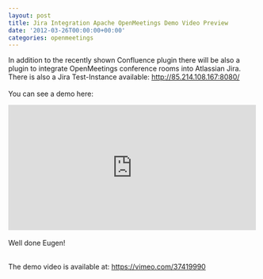 ```yaml
---
layout: post
title: Jira Integration Apache OpenMeetings Demo Video Preview
date: '2012-03-26T00:00:00+00:00'
categories: openmeetings
---
```

In addition to the recently shown Confluence plugin there will be also a plugin to integrate OpenMeetings conference rooms into Atlassian Jira. <br/>
There is also a Jira Test-Instance available:
<a href="http://85.214.108.167:8080/" target="_blank" ref="nofollow">http://85.214.108.167:8080/</a>
<br/><br/>
You can see a demo here: <br/>
<iframe src="http://player.vimeo.com/video/37419990" width="500" height="253" frameborder="0" webkitAllowFullScreen mozallowfullscreen allowFullScreen></iframe>
<br/><br/>
Well done Eugen! 
<br/><br/>

The demo video is available at: <a href="https://vimeo.com/37419990" target="_blank" ref="nofollow">https://vimeo.com/37419990</a>
